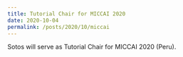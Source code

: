 ```yaml
---
title: Tutorial Chair for MICCAI 2020
date: 2020-10-04
permalink: /posts/2020/10/miccai
---
```

Sotos will serve as Tutorial Chair for MICCAI 2020 (Peru).
